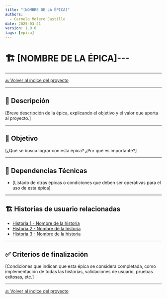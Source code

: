 ```yaml
---
title: "[NOMBRE DE LA ÉPICA]"
authors:
  - Carmelo Molero Castillo
date: 2025-03-21
version: 1.0.0
tags: [épica]
---
```


# 🏗 [NOMBRE DE LA ÉPICA]---

---

[🔙 Volver al índice del proyecto](../index.md) 

---

## 📖 Descripción  
[Breve descripción de la épica, explicando el objetivo y el valor que aporta al proyecto.]

---

## 🎯 Objetivo  
[¿Qué se busca lograr con esta épica? ¿Por qué es importante?]

---

## 🧱 Dependencias Técnicas  
- [Listado de otras épicas o condiciones que deben ser operativas para el uso de esta épica]

---

## 🏗 Historias de usuario relacionadas  
- [Historia 1 - Nombre de la historia](../hu/historia1.md)  
- [Historia 2 - Nombre de la historia](../hu/historia2.md)  
- [Historia 3 - Nombre de la historia](../hu/historia3.md)  

---

## ✅ Criterios de finalización  
[Condiciones que indican que esta épica se considera completada, como implementación de todas las historias, validaciones de usuario, pruebas exitosas, etc.]

---

[🔙 Volver al índice del proyecto](../index.md) 
